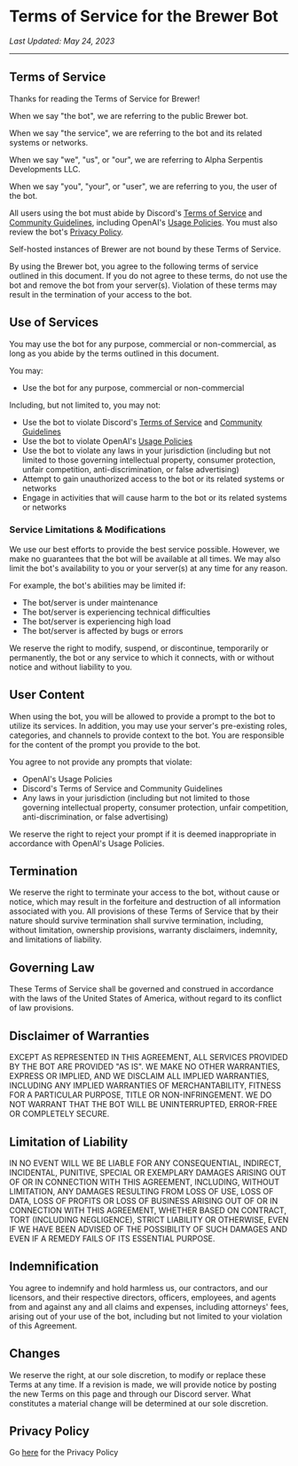 # Terms of Service for the Brewer Bot

*Last Updated: May 24, 2023*

---

## Terms of Service
Thanks for reading the Terms of Service for Brewer!

When we say "the bot", we are referring to the public Brewer bot.

When we say "the service", we are referring to the bot and its related systems or networks.

When we say "we", "us", or "our", we are referring to Alpha Serpentis Developments LLC.

When we say "you", "your", or "user", we are referring to you, the user of the bot.

All users using the bot must abide by Discord's [Terms of Service](https://discord.com/terms) and [Community Guidelines](https://discord.com/guidelines), including OpenAI's [Usage Policies](https://openai.com/policies/usage-policies). You must also review the bot's [Privacy Policy](https://github.com/AlphaSerpentis/Discord-Brewer/blob/main/privacy.md).

Self-hosted instances of Brewer are not bound by these Terms of Service.

By using the Brewer bot, you agree to the following terms of service outlined in this document. If you do not agree to these terms, do not use the bot and remove the bot from your server(s). Violation of these terms may result in the termination of your access to the bot.

## Use of Services
You may use the bot for any purpose, commercial or non-commercial, as long as you abide by the terms outlined in this document.

You may:
- Use the bot for any purpose, commercial or non-commercial

Including, but not limited to, you may not:
- Use the bot to violate Discord's [Terms of Service](https://discord.com/terms) and [Community Guidelines](https://discord.com/guidelines)
- Use the bot to violate OpenAI's [Usage Policies](https://openai.com/policies/usage-policies)
- Use the bot to violate any laws in your jurisdiction (including but not limited to those governing intellectual property, consumer protection, unfair competition, anti-discrimination, or false advertising)
- Attempt to gain unauthorized access to the bot or its related systems or networks
- Engage in activities that will cause harm to the bot or its related systems or networks

### Service Limitations & Modifications
We use our best efforts to provide the best service possible. However, we make no guarantees that the bot will be available at all times. We may also limit the bot's availability to you or your server(s) at any time for any reason.

For example, the bot's abilities may be limited if:
- The bot/server is under maintenance
- The bot/server is experiencing technical difficulties
- The bot/server is experiencing high load
- The bot/server is affected by bugs or errors

We reserve the right to modify, suspend, or discontinue, temporarily or permanently, the bot or any service to which it connects, with or without notice and without liability to you.

## User Content
When using the bot, you will be allowed to provide a prompt to the bot to utilize its services. In addition, you may use your server's pre-existing roles, categories, and channels to provide context to the bot. You are responsible for the content of the prompt you provide to the bot.

You agree to not provide any prompts that violate:
- OpenAI's Usage Policies
- Discord's Terms of Service and Community Guidelines
- Any laws in your jurisdiction (including but not limited to those governing intellectual property, consumer protection, unfair competition, anti-discrimination, or false advertising)

We reserve the right to reject your prompt if it is deemed inappropriate in accordance with OpenAI's Usage Policies.

## Termination
We reserve the right to terminate your access to the bot, without cause or notice, which may result in the forfeiture and destruction of all information associated with you. All provisions of these Terms of Service that by their nature should survive termination shall survive termination, including, without limitation, ownership provisions, warranty disclaimers, indemnity, and limitations of liability.

## Governing Law
These Terms of Service shall be governed and construed in accordance with the laws of the United States of America, without regard to its conflict of law provisions.

## Disclaimer of Warranties
EXCEPT AS REPRESENTED IN THIS AGREEMENT, ALL SERVICES PROVIDED BY THE BOT ARE PROVIDED "AS IS". WE MAKE NO OTHER WARRANTIES, EXPRESS OR IMPLIED, AND WE DISCLAIM ALL IMPLIED WARRANTIES, INCLUDING ANY IMPLIED WARRANTIES OF MERCHANTABILITY, FITNESS FOR A PARTICULAR PURPOSE, TITLE OR NON-INFRINGEMENT. WE DO NOT WARRANT THAT THE BOT WILL BE UNINTERRUPTED, ERROR-FREE OR COMPLETELY SECURE.

## Limitation of Liability
IN NO EVENT WILL WE BE LIABLE FOR ANY CONSEQUENTIAL, INDIRECT, INCIDENTAL, PUNITIVE, SPECIAL OR EXEMPLARY DAMAGES ARISING OUT OF OR IN CONNECTION WITH THIS AGREEMENT, INCLUDING, WITHOUT LIMITATION, ANY DAMAGES RESULTING FROM LOSS OF USE, LOSS OF DATA, LOSS OF PROFITS OR LOSS OF BUSINESS ARISING OUT OF OR IN CONNECTION WITH THIS AGREEMENT, WHETHER BASED ON CONTRACT, TORT (INCLUDING NEGLIGENCE), STRICT LIABILITY OR OTHERWISE, EVEN IF WE HAVE BEEN ADVISED OF THE POSSIBILITY OF SUCH DAMAGES AND EVEN IF A REMEDY FAILS OF ITS ESSENTIAL PURPOSE.

## Indemnification
You agree to indemnify and hold harmless us, our contractors, and our licensors, and their respective directors, officers, employees, and agents from and against any and all claims and expenses, including attorneys' fees, arising out of your use of the bot, including but not limited to your violation of this Agreement.

## Changes
We reserve the right, at our sole discretion, to modify or replace these Terms at any time. If a revision is made, we will provide notice by posting the new Terms on this page and through our Discord server. What constitutes a material change will be determined at our sole discretion.

## Privacy Policy

Go [here](https://github.com/AlphaSerpentis/Discord-Brewer/blob/main/privacy.md) for the Privacy Policy

